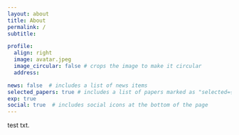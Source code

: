 ```yaml
---
layout: about
title: About
permalink: /
subtitle: 

profile:
  align: right
  image: avatar.jpeg
  image_circular: false # crops the image to make it circular
  address: 

news: false  # includes a list of news items
selected_papers: true # includes a list of papers marked as "selected={true}"
exp: true
social: true  # includes social icons at the bottom of the page
---
```


test txt.